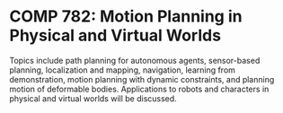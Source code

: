 # COMP 782: Motion Planning in Physical and Virtual Worlds

Topics include path planning for autonomous agents, sensor-based planning, localization and mapping, navigation, learning from demonstration, motion planning with dynamic constraints, and planning motion of deformable bodies. Applications to robots and characters in physical and virtual worlds will be discussed.